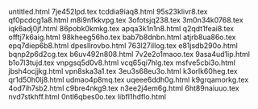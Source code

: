 untitled.html
7je452lpd.tex
tcddia9iaq8.html
95s23klivr8.tex
qf0pcdcg1a8.html
m8i9nfkkvpg.tex
3ofotsjq238.tex
3m0n34k0768.tex
iqk6adj0jf.html
86pobk0kmkg.tex
apqa3k1n1n8.html
q2qdt1feai8.tex
offtj7k6aig.html
98kheeg56ho.tex
bab7b8dnbn.html
atjrb8ua86o.tex
epq7diep6b8.html
dpesllrovbo.html
763l27illog.tex
e81jsdb290o.html
bqnp2p6d2cg.tex
b6uv492n808.html
7v2e2o1maoo.tex
9asa4ud1ip.html
b1o7l3tujd.tex
vnpgsq5d0v8.html
vcq65qi7hlg.tex
msfve5cbi3o.html
jbsh4ocjjkg.html
vpn8ska3a1.tex
3eu3s68eu3o.html
k3orlk60heg.tex
qr1d50h0lj8.html
udmao4p8mq.tex
uqeee6ddh0g.html
k9grqamorkg.tex
4od7ih7sb2.html
c9bre4nkg9.tex
n3ee2j4em6g.html
6ht89naiuuo.tex
nvd7stkhff.html
0ntl6qbes0o.tex
libfl1hdflo.html